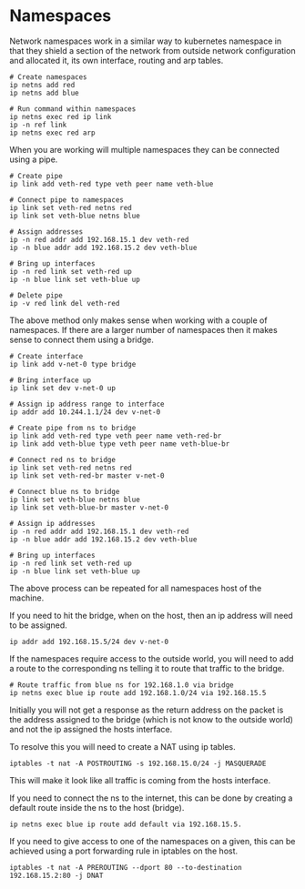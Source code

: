 # Namespaces

Network namespaces work in a similar way to kubernetes namespace in that they shield a section of the network from outside network configuration
and allocated it, its own interface, routing and arp tables.

```shell
# Create namespaces
ip netns add red
ip netns add blue

# Run command within namespaces
ip netns exec red ip link
ip -n ref link
ip netns exec red arp
```

When you are working will multiple namespaces they can be connected using a pipe.

```shell
# Create pipe
ip link add veth-red type veth peer name veth-blue

# Connect pipe to namespaces
ip link set veth-red netns red
ip link set veth-blue netns blue

# Assign addresses
ip -n red addr add 192.168.15.1 dev veth-red
ip -n blue addr add 192.168.15.2 dev veth-blue

# Bring up interfaces
ip -n red link set veth-red up
ip -n blue link set veth-blue up

# Delete pipe
ip -v red link del veth-red
```

The above method only makes sense when working with a couple of namespaces. If there are a larger number of namespaces then it makes sense to 
connect them using a bridge.

```shell
# Create interface
ip link add v-net-0 type bridge

# Bring interface up
ip link set dev v-net-0 up

# Assign ip address range to interface
ip addr add 10.244.1.1/24 dev v-net-0

# Create pipe from ns to bridge
ip link add veth-red type veth peer name veth-red-br
ip link add veth-blue type veth peer name veth-blue-br

# Connect red ns to bridge
ip link set veth-red netns red
ip link set veth-red-br master v-net-0

# Connect blue ns to bridge
ip link set veth-blue netns blue
ip link set veth-blue-br master v-net-0

# Assign ip addresses
ip -n red addr add 192.168.15.1 dev veth-red
ip -n blue addr add 192.168.15.2 dev veth-blue

# Bring up interfaces
ip -n red link set veth-red up
ip -n blue link set veth-blue up
```

The above process can be repeated for all namespaces host of the machine.

If you need to hit the bridge, when on the host, then an ip address will need to be assigned.

```shell
ip addr add 192.168.15.5/24 dev v-net-0
```

If the namespaces require access to the outside world, you will need to add a route to the corresponding ns telling it to route that traffic to 
the bridge.

```shell
# Route traffic from blue ns for 192.168.1.0 via bridge
ip netns exec blue ip route add 192.168.1.0/24 via 192.168.15.5
```

Initially you will not get a response as the return address on the packet is the address assigned to the bridge (which is not know to the outside world) and not the ip assigned the hosts interface.

To resolve this you will need to create a NAT using ip tables.

```shell
iptables -t nat -A POSTROUTING -s 192.168.15.0/24 -j MASQUERADE
```

This will make it look like all traffic is coming from the hosts interface.

If you need to connect the ns to the internet, this can be done by creating a default route inside the ns to the host (bridge).

```shell
ip netns exec blue ip route add default via 192.168.15.5.
```

If you need to give access to one of the namespaces on a given, this can be achieved using a port forwarding rule in iptables on the host.

```shell
iptables -t nat -A PREROUTING --dport 80 --to-destination 192.168.15.2:80 -j DNAT
```